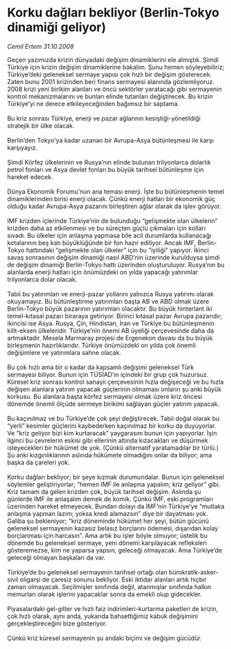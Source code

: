 # Korku dağları bekliyor (Berlin-Tokyo dinamiği geliyor)

*Cemil Ertem 31.10.2008*

<div class="taraf_structure_2col_1zq">
<div class="margen_n">



 <p>Geçen yazımızda krizin dünyadaki değişim dinamiklerini ele almıştık. Şimdi Türkiye için krizin değişim dinamiklerine bakalım. Şunu hemen söyleyebiliriz; Türkiye’deki geleneksel sermaye yapısı çok hızlı bir değişim gösterecek. Zaten bunu 2001 krizinden beri finans sermayesi alanında gözlemliyoruz. 2008 krizi yeni birikim alanları ve öncü sektörler yaratacağı gibi sermayenin kontrol mekanizmalarını ve bunları elinde tutanları değiştirecek. Bu krizin Türkiye’yi ne derece etkileyeceğinden bağımsız bir saptama. <br/><br/>Bu kriz sonrası Türkiye, enerji ve pazar ağlarının kesiştiği-yönetildiği stratejik bir ülke olacak.<br/><br/>Berlin’den Tokyo’ya kadar uzanan bir Avrupa-Asya bütünleşmesi ile karşı karşıyayız. <br/><br/>Şimdi Körfez ülkelerinin ve Rusya’nın elinde bulunan trilyonlarca dolarlık petrol fonları ve Asya devlet fonları bu büyük tarihsel bütünleşme için hareket edecek.<br/><br/>Dünya Ekonomik Forumu’nun ana teması enerji. İşte bu bütünleşmenin temel dinamiklerinden birisi enerji olacak. Çünkü enerji hatları bir ekonomik güç olduğu kadar Avrupa-Asya pazarını birleştiren ağlar olarak da işlev görüyor. <br/><br/>IMF krizden içlerinde Türkiye’nin de bulunduğu “gelişmekte olan ülkelerin” krizden daha az etkilenmesi ve bu süreçten güçlü çıkmaları için kolları sıvadı. Bu ülkeler için anlaşma yapmasa bile acil durumlarda kullanacağı kotalarının beş katı büyüklüğünde bir fon hazır ediliyor. Ancak IMF, Berlin- Tokyo hattındaki “gelişmekte olan ülkeler” için bu “iyiliği” yapıyor. İkinci savaş sonrasının değişim dinamiği nasıl ABD’nin üzerinde kurulduysa şimdi de değişim dinamiği Berlin-Tokyo hattı üzerinden oluşturuluyor. Rusya’nın bu alanlarda enerji hatları için önümüzdeki on yılda yapacağı yatırımlar trilyonlarca dolar olacak. <br/><br/>Tabii bu yatırımları ve enerji-pazar yollarını yalnızca Rusya yatırımı olarak okuyamayız. Bu bütünleştirme yatırımları başta AB ve ABD olmak üzere Berlin-Tokyo büyük pazarının yatırımları olacaktır. Bu büyük hinterlant iki temel-kıtasal pazarı biraraya getiriyor. Birinci kıtasal pazar Avrupa pazarıdır; ikincisi ise Asya. Rusya, Çin, Hindistan, İran ve Türkiye bu bütünleşmenin kilit-eksen ülkeleridir. Türkiye’nin önemi AB üyeliği çerçevesinde daha da artmaktadır. Mesela Marmaray projesi de Ergenekon davası da bu büyük birleşmenin hazırlıklarıdır. Türkiye önümüzdeki on yılda çok önemli değişimlere ve yatırımlara sahne olacak. <br/><br/>Bu çok hızlı ama bir o kadar da kapsamlı değişimi geleneksel Türk sermayesi biliyor. Bunun için TÜSİAD’ın içindeki bir grup çok huzursuz. Küresel kriz sonrası kontrol sanayii çerçevesinin hızla değişeceği ve bu hızla değişen alanlara yatırım yapacak güçlerinin olmaması onların şu anki büyük korkusu. Bu alanlara başta körfez sermayesi olmak üzere kriz öncesi dönemde önemli ölçüde sermeye birikimi sağlayan güçler yatırım yapacak.<br/><br/>Bu kaçınılmaz ve bu Türkiye’de çok şeyi değiştirecek. Tabii doğal olarak bu “yerli” kesimler güçlerini kaybederken kaçınılmaz bir korku da duyuyorlar. Ve “kriz geliyor bizi kim kurtaracak” yaygarasını bunun için yapıyorlar. İşin ilginci bu çevrelerin eskisi gibi ellerinin altında kızacakları ve düşürmek isteyecekleri bir hükümet de yok. (Çünkü alternatif yaratamadılar bir türlü.) Şu anki kızgınlıklarının aslında hükümete olmadığını onlar da biliyor; ama başka da çareleri yok. <br/><br/>Korku dağları bekliyor; bir şeye kızmak durumundalar. Bunun için geleneksel söylemler geliştiriyorlar; “hemen IMF ile anlaşma yapalım; kriz geliyor” gibi. Kriz tamam da gelen krizden çok, büyük tarihsel değişim. Aslında şu günlerde IMF ile anlaşalım demek de komik. Çünkü IMF, eski programları üzerinden hareket etmeyecek. Bundan dolayı da IMF’nin Türkiye’ye “mutlaka anlaşma yapman lazım; yoksa kredi alamazsın” diye bir dayatması yok. Galiba şu bekleniyor; “kriz döneminde hükümet her şeyi, bütün gücünü geleneksel sermayenin kazasız belasız borçlarını ödemesi, dışarıdan kolay borçlanması için harcasın”. Ama artık bu işler böyle olmuyor; üstelik bu dönemde bu geleneksel sermaye, yeni dönemi karşılayacak refleksleri gösteremezse, kim ne yaparsa yapsın, geleceği olmayacak. Ama Türkiye’de geleceği olmayan başkaları da var. <br/><br/>Türkiye’de bu geleneksel sermayenin tarihsel ortağı olan bürokratik-asker-sivil oligarşi de çaresiz sonunu bekliyor. Eski iktidar alanları artık hiçbir zaman olmayacak. Seçilmişler sınıfında değil, atanmışlar sınıfında halkın memurları olarak işlerini yapacaklar sonra da emekli olup gidecekler. <br/><br/>Piyasalardaki gel-gitler ve hızlı faiz indirimleri-kurtarma paketleri de krizin, çok hızlı olarak, aynı anda, yukarıda bahsettiğimiz kabuk değişimini gerçekleştireceğini bize gösteriyor. <br/><br/>Çünkü kriz küresel sermayenin şu andaki biçimi ve değişim gücüdür.</p>

<br/>


<div id="taraf_not">
</div>

</div>


</div>

